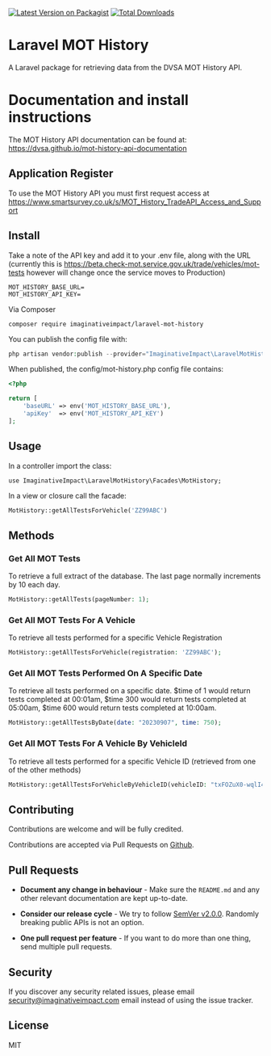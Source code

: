 [![Latest Version on Packagist](https://img.shields.io/packagist/v/imaginativeimpact/laravel-mot-history.svg?style=flat-square)](https://packagist.org/packages/imaginativeimpact/laravel-mot-history)
[![Total Downloads](https://img.shields.io/packagist/dt/imaginativeimpact/laravel-mot-history.svg?style=flat-square)](https://packagist.org/packages/imaginativeimpact/laravel-mot-history)

# Laravel MOT History

A Laravel package for retrieving data from the DVSA MOT History API.

# Documentation and install instructions

The MOT History API documentation can be found at:
https://dvsa.github.io/mot-history-api-documentation

## Application Register

To use the MOT History API you must first request access at https://www.smartsurvey.co.uk/s/MOT_History_TradeAPI_Access_and_Support

## Install

Take a note of the API key and add it to your .env file, along with the URL (currently this is https://beta.check-mot.service.gov.uk/trade/vehicles/mot-tests however will change once the service moves to Production)

```
MOT_HISTORY_BASE_URL=
MOT_HISTORY_API_KEY=
```

Via Composer

```
composer require imaginativeimpact/laravel-mot-history
```

You can publish the config file with:

```php
php artisan vendor:publish --provider="ImaginativeImpact\LaravelMotHistory\MotHistoryServiceProvider" --tag="config"
```

When published, the config/mot-history.php config file contains:

```php
<?php

return [
    'baseURL' => env('MOT_HISTORY_BASE_URL'),
    'apiKey'  => env('MOT_HISTORY_API_KEY')
];
```

## Usage

In a controller import the class:

```
use ImaginativeImpact\LaravelMotHistory\Facades\MotHistory;
```

In a view or closure call the facade:

```php
MotHistory::getAllTestsForVehicle('ZZ99ABC')
```


## Methods
### Get All MOT Tests
To retrieve a full extract of the database. The last page normally increments by 10 each day.

```php
MotHistory::getAllTests(pageNumber: 1);
```

### Get All MOT Tests For A Vehicle
To retrieve all tests performed for a specific Vehicle Registration

```php
MotHistory::getAllTestsForVehicle(registration: 'ZZ99ABC');
```

### Get All MOT Tests Performed On A Specific Date
To retrieve all tests performed on a specific date. $time of 1 would return tests completed at 00:01am, $time 300 would return tests completed at 05:00am, $time 600 would return tests completed at 10:00am. 

```php
MotHistory::getAllTestsByDate(date: "20230907", time: 750);
```

### Get All MOT Tests For A Vehicle By VehicleId
To retrieve all tests performed for a specific Vehicle ID (retrieved from one of the other methods)

```php
MotHistory::getAllTestsForVehicleByVehicleID(vehicleID: "txFOZuX0-wqlI48QFWDiGA==");
```

## Contributing

Contributions are welcome and will be fully credited.

Contributions are accepted via Pull Requests on [Github](https://github.com/imaginativeimpact/laravel-mot-history).

## Pull Requests

- **Document any change in behaviour** - Make sure the `README.md` and any other relevant documentation are kept up-to-date.

- **Consider our release cycle** - We try to follow [SemVer v2.0.0](http://semver.org/). Randomly breaking public APIs is not an option.

- **One pull request per feature** - If you want to do more than one thing, send multiple pull requests.

## Security

If you discover any security related issues, please email security@imaginativeimpact.com email instead of using the issue tracker.

## License

MIT